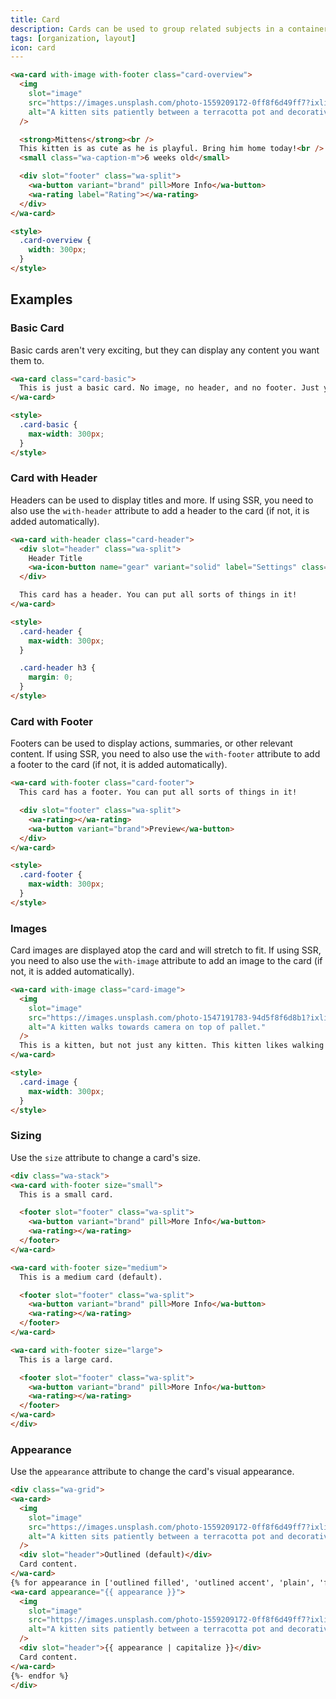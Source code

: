 ```yaml
---
title: Card
description: Cards can be used to group related subjects in a container.
tags: [organization, layout]
icon: card
---
```


```html {.example}
<wa-card with-image with-footer class="card-overview">
  <img
    slot="image"
    src="https://images.unsplash.com/photo-1559209172-0ff8f6d49ff7?ixlib=rb-1.2.1&ixid=eyJhcHBfaWQiOjEyMDd9&auto=format&fit=crop&w=500&q=80"
    alt="A kitten sits patiently between a terracotta pot and decorative grasses."
  />

  <strong>Mittens</strong><br />
  This kitten is as cute as he is playful. Bring him home today!<br />
  <small class="wa-caption-m">6 weeks old</small>

  <div slot="footer" class="wa-split">
    <wa-button variant="brand" pill>More Info</wa-button>
    <wa-rating label="Rating"></wa-rating>
  </div>
</wa-card>

<style>
  .card-overview {
    width: 300px;
  }
</style>
```

## Examples

### Basic Card

Basic cards aren't very exciting, but they can display any content you want them to.

```html {.example}
<wa-card class="card-basic">
  This is just a basic card. No image, no header, and no footer. Just your content.
</wa-card>

<style>
  .card-basic {
    max-width: 300px;
  }
</style>
```

### Card with Header

Headers can be used to display titles and more.
If using SSR, you need to also use the `with-header` attribute to add a header to the card (if not, it is added automatically).

```html {.example}
<wa-card with-header class="card-header">
  <div slot="header" class="wa-split">
    Header Title
    <wa-icon-button name="gear" variant="solid" label="Settings" class="wa-size-m"></wa-icon-button>
  </div>

  This card has a header. You can put all sorts of things in it!
</wa-card>

<style>
  .card-header {
    max-width: 300px;
  }

  .card-header h3 {
    margin: 0;
  }
</style>
```

### Card with Footer

Footers can be used to display actions, summaries, or other relevant content.
If using SSR, you need to also use the `with-footer` attribute to add a footer to the card (if not, it is added automatically).

```html {.example}
<wa-card with-footer class="card-footer">
  This card has a footer. You can put all sorts of things in it!

  <div slot="footer" class="wa-split">
    <wa-rating></wa-rating>
    <wa-button variant="brand">Preview</wa-button>
  </div>
</wa-card>

<style>
  .card-footer {
    max-width: 300px;
  }
</style>
```

### Images

Card images are displayed atop the card and will stretch to fit.
If using SSR, you need to also use the `with-image` attribute to add an image to the card (if not, it is added automatically).

```html {.example}
<wa-card with-image class="card-image">
  <img
    slot="image"
    src="https://images.unsplash.com/photo-1547191783-94d5f8f6d8b1?ixlib=rb-1.2.1&ixid=eyJhcHBfaWQiOjEyMDd9&auto=format&fit=crop&w=400&q=80"
    alt="A kitten walks towards camera on top of pallet."
  />
  This is a kitten, but not just any kitten. This kitten likes walking along pallets.
</wa-card>

<style>
  .card-image {
    max-width: 300px;
  }
</style>
```

### Sizing

Use the `size` attribute to change a card's size.

```html {.example}
<div class="wa-stack">
<wa-card with-footer size="small">
  This is a small card.

  <footer slot="footer" class="wa-split">
    <wa-button variant="brand" pill>More Info</wa-button>
    <wa-rating></wa-rating>
  </footer>
</wa-card>

<wa-card with-footer size="medium">
  This is a medium card (default).

  <footer slot="footer" class="wa-split">
    <wa-button variant="brand" pill>More Info</wa-button>
    <wa-rating></wa-rating>
  </footer>
</wa-card>

<wa-card with-footer size="large">
  This is a large card.

  <footer slot="footer" class="wa-split">
    <wa-button variant="brand" pill>More Info</wa-button>
    <wa-rating></wa-rating>
  </footer>
</wa-card>
</div>
```

### Appearance

Use the `appearance` attribute to change the card's visual appearance.

```html {.example}
<div class="wa-grid">
<wa-card>
  <img
    slot="image"
    src="https://images.unsplash.com/photo-1559209172-0ff8f6d49ff7?ixlib=rb-1.2.1&ixid=eyJhcHBfaWQiOjEyMDd9&auto=format&fit=crop&w=500&q=80"
    alt="A kitten sits patiently between a terracotta pot and decorative grasses."
  />
  <div slot="header">Outlined (default)</div>
  Card content.
</wa-card>
{% for appearance in ['outlined filled', 'outlined accent', 'plain', 'filled', 'accent'] -%}
<wa-card appearance="{{ appearance }}">
  <img
    slot="image"
    src="https://images.unsplash.com/photo-1559209172-0ff8f6d49ff7?ixlib=rb-1.2.1&ixid=eyJhcHBfaWQiOjEyMDd9&auto=format&fit=crop&w=500&q=80"
    alt="A kitten sits patiently between a terracotta pot and decorative grasses."
  />
  <div slot="header">{{ appearance | capitalize }}</div>
  Card content.
</wa-card>
{%- endfor %}
</div>
```
